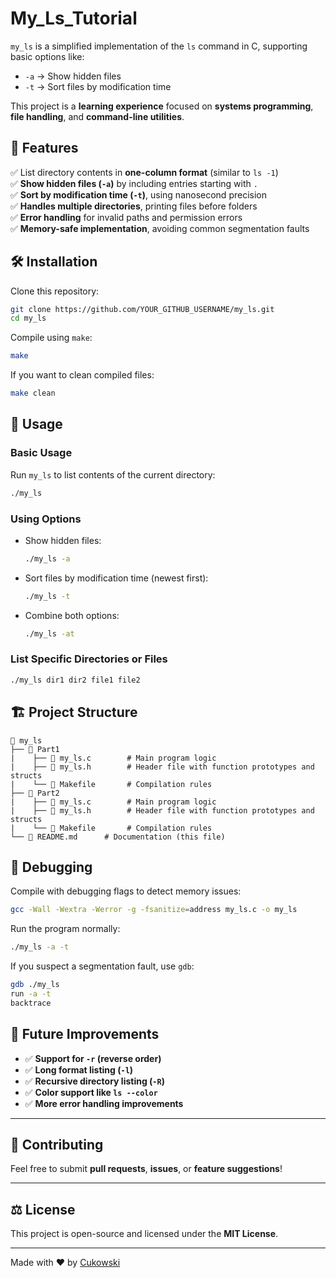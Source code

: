 # My_Ls_Tutorial
 
`my_ls` is a simplified implementation of the `ls` command in C, supporting basic options like:  
- `-a` → Show hidden files  
- `-t` → Sort files by modification time  

This project is a **learning experience** focused on **systems programming**, **file handling**, and **command-line utilities**.

## 🚀 Features  
✅ List directory contents in **one-column format** (similar to `ls -1`)  
✅ **Show hidden files (`-a`)** by including entries starting with `.`  
✅ **Sort by modification time (`-t`)**, using nanosecond precision  
✅ **Handles multiple directories**, printing files before folders  
✅ **Error handling** for invalid paths and permission errors  
✅ **Memory-safe implementation**, avoiding common segmentation faults  

## 🛠️ Installation  

Clone this repository:  
```bash
git clone https://github.com/YOUR_GITHUB_USERNAME/my_ls.git
cd my_ls
```

Compile using `make`:  
```bash
make
```

If you want to clean compiled files:  
```bash
make clean
```

## 📌 Usage  

### **Basic Usage**  
Run `my_ls` to list contents of the current directory:  
```bash
./my_ls
```

### **Using Options**  
- Show hidden files:  
  ```bash
  ./my_ls -a
  ```
- Sort files by modification time (newest first):  
  ```bash
  ./my_ls -t
  ```
- Combine both options:  
  ```bash
  ./my_ls -at
  ```

### **List Specific Directories or Files**  
```bash
./my_ls dir1 dir2 file1 file2
```

## 🏗️ Project Structure  

```
📂 my_ls
├── 📂 Part1
|    ├── 📄 my_ls.c        # Main program logic
|    ├── 📄 my_ls.h        # Header file with function prototypes and structs
|    └── 📄 Makefile       # Compilation rules
├── 📂 Part2
|    ├── 📄 my_ls.c        # Main program logic
|    ├── 📄 my_ls.h        # Header file with function prototypes and structs
|    └── 📄 Makefile       # Compilation rules
└── 📄 README.md      # Documentation (this file)
```

## 🐞 Debugging  

Compile with debugging flags to detect memory issues:  
```bash
gcc -Wall -Wextra -Werror -g -fsanitize=address my_ls.c -o my_ls
```

Run the program normally:  
```bash
./my_ls -a -t
```

If you suspect a segmentation fault, use `gdb`:  
```bash
gdb ./my_ls
run -a -t
backtrace
```

## 🔧 Future Improvements  
- ✅ **Support for `-r` (reverse order)**
- ✅ **Long format listing (`-l`)**
- ✅ **Recursive directory listing (`-R`)**
- ✅ **Color support like `ls --color`**
- ✅ **More error handling improvements**

---

## 🤝 Contributing  

Feel free to submit **pull requests**, **issues**, or **feature suggestions**!  

---

## ⚖️ License  
This project is open-source and licensed under the **MIT License**.

---

Made with ❤️ by [Cukowski](https://github.com/Cukowski/)
```
